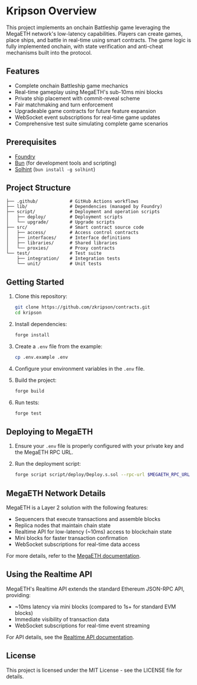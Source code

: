 # Kripson Overview

This project implements an onchain Battleship game leveraging the MegaETH network's low-latency capabilities. Players can create games, place ships, and battle in real-time using smart contracts. The game logic is fully implemented onchain, with state verification and anti-cheat mechanisms built into the protocol.

## Features

- Complete onchain Battleship game mechanics
- Real-time gameplay using MegaETH's sub-10ms mini blocks
- Private ship placement with commit-reveal scheme
- Fair matchmaking and turn enforcement
- Upgradeable game contracts for future feature expansion
- WebSocket event subscriptions for real-time game updates
- Comprehensive test suite simulating complete game scenarios

## Prerequisites

- [Foundry](https://book.getfoundry.sh/getting-started/installation)
- [Bun](https://bun.sh/docs/installation) (for development tools and scripting)
- [Solhint](https://github.com/protofire/solhint) (`bun install -g solhint`)

## Project Structure

```
├── .github/            # GitHub Actions workflows
├── lib/                # Dependencies (managed by Foundry)
├── script/             # Deployment and operation scripts
│   ├── deploy/         # Deployment scripts
│   └── upgrade/        # Upgrade scripts
├── src/                # Smart contract source code
│   ├── access/         # Access control contracts
│   ├── interfaces/     # Interface definitions
│   ├── libraries/      # Shared libraries
│   └── proxies/        # Proxy contracts
└── test/               # Test suite
    ├── integration/    # Integration tests
    └── unit/           # Unit tests
```

## Getting Started

1. Clone this repository:
   ```bash
   git clone https://github.com/zkripson/contracts.git
   cd kripson
   ```

2. Install dependencies:
   ```bash
   forge install
   ```

3. Create a `.env` file from the example:
   ```bash
   cp .env.example .env
   ```

4. Configure your environment variables in the `.env` file.

5. Build the project:
   ```bash
   forge build
   ```

6. Run tests:
   ```bash
   forge test
   ```

## Deploying to MegaETH

1. Ensure your `.env` file is properly configured with your private key and the MegaETH RPC URL.

2. Run the deployment script:
   ```bash
   forge script script/deploy/Deploy.s.sol --rpc-url $MEGAETH_RPC_URL --broadcast
   ```

## MegaETH Network Details

MegaETH is a Layer 2 solution with the following features:

- Sequencers that execute transactions and assemble blocks
- Replica nodes that maintain chain state
- Realtime API for low-latency (~10ms) access to blockchain state
- Mini blocks for faster transaction confirmation
- WebSocket subscriptions for real-time data access

For more details, refer to the [MegaETH documentation](https://docs.megaeth.io).

## Using the Realtime API

MegaETH's Realtime API extends the standard Ethereum JSON-RPC API, providing:

- ~10ms latency via mini blocks (compared to 1s+ for standard EVM blocks)
- Immediate visibility of transaction data
- WebSocket subscriptions for real-time event streaming

For API details, see the [Realtime API documentation](https://docs.megaeth.io/realtime-api).

## License

This project is licensed under the MIT License - see the LICENSE file for details.